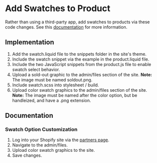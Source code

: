 # Add Swatches to Product
Rather than using a third-party app, add swatches to products via these code changes. See this [documentation](https://help.shopify.com/en/themes/customization/products/features/add-color-swatches) for more information.

## Implementation
1. Add the swatch.liquid file to the snippets folder in the site's theme. 
2. Include the swatch snippet via the example in the product.liquid file.
3. Include the two JavaScript snippets from the product.js file to enable swatch select behavior.
4. Upload a sold-out graphic to the admin/files section of the site.
__Note:__ The image must be named soldout.png.
5. Include swatch.scss into stylesheet / build.
6. Upload color swatch graphics to the admin/files section of the site.
__Note:__ The image must be named after the color option, but be handleized, and have a .png extension.

## Documentation
### Swatch Option Customization
1. Log into your Shopify site via the [partners page](https://partners.shopify.com/).
2. Navigate to the admin/files.
3. Upload color swatch graphics to the site.
4. Save changes.
